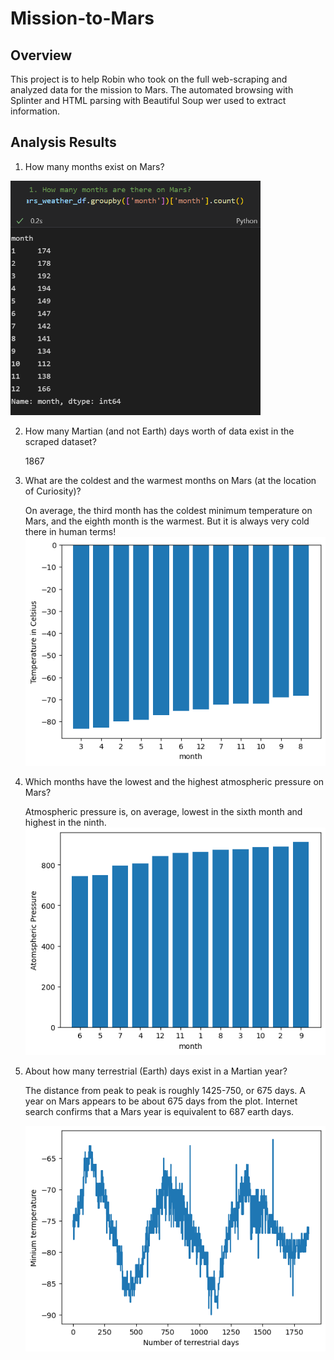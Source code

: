 # Mission-to-Mars
## Overview 
This project is to help Robin who took on the full web-scraping and analyzed data for the mission to Mars. The automated browsing with Splinter and HTML parsing with Beautiful Soup wer used to extract information. 

## Analysis Results
1. How many months exist on Mars?

<img src="Screenshots/1.PNG" width = "400"/>

2. How many Martian (and not Earth) days worth of data exist in the scraped dataset?

    1867

3. What are the coldest and the warmest months on Mars (at the location of Curiosity)? 

    On average, the third month has the coldest minimum temperature on Mars, and the eighth month is the warmest. But it is always very cold there in human terms!
![Alt text](Screenshots/3.png)
4. Which months have the lowest and the highest atmospheric pressure on Mars? 

    Atmospheric pressure is, on average, lowest in the sixth month and highest in the ninth.
![Alt text](Screenshots/4.png)
5. About how many terrestrial (Earth) days exist in a Martian year? 

    The distance from peak to peak is roughly 1425-750, or 675 days. A year on Mars appears to be about 675 days from the plot. Internet search confirms that a Mars year is equivalent to 687 earth days.

    ![Alt text](Screenshots/5.png)